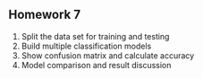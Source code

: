 ## Homework 7
1. Split the data set for training and testing
2. Build multiple classification models
3. Show confusion matrix and calculate accuracy
4. Model comparison and result discussion
